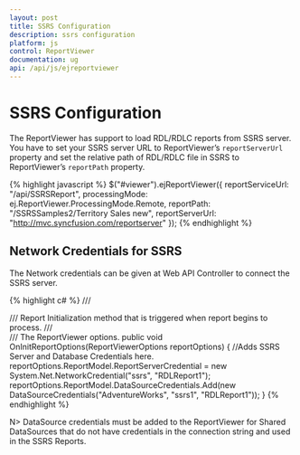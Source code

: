 ```yaml
---
layout: post
title: SSRS Configuration
description: ssrs configuration
platform: js
control: ReportViewer
documentation: ug
api: /api/js/ejreportviewer
---
```


# SSRS Configuration

The ReportViewer has support to load RDL/RDLC reports from SSRS server. You have to set your SSRS server URL to ReportViewer’s `reportServerUrl` property and set the relative path of RDL/RDLC file in SSRS to ReportViewer’s `reportPath` property. 

{% highlight javascript %}
$("#viewer").ejReportViewer({
    reportServiceUrl: "/api/SSRSReport",
    processingMode: ej.ReportViewer.ProcessingMode.Remote,
    reportPath: "/SSRSSamples2/Territory Sales new",
    reportServerUrl: "http://mvc.syncfusion.com/reportserver"
});
{% endhighlight %}

## Network Credentials for SSRS

The Network credentials can be given at Web API Controller to connect the SSRS server.

{% highlight c# %}
/// <summary>
/// Report Initialization method that is triggered when report begins to process.
/// </summary>
/// <param name="reportOptions">The ReportViewer options.</param>
public void OnInitReportOptions(ReportViewerOptions reportOptions) 
{
    //Adds SSRS Server and Database Credentials here.
    reportOptions.ReportModel.ReportServerCredential = new System.Net.NetworkCredential("ssrs", "RDLReport1");
    reportOptions.ReportModel.DataSourceCredentials.Add(new DataSourceCredentials("AdventureWorks", "ssrs1", "RDLReport1"));
}
{% endhighlight %}

N> DataSource credentials must be added to the ReportViewer for Shared DataSources that do not have credentials in the connection string and used in the SSRS Reports.




